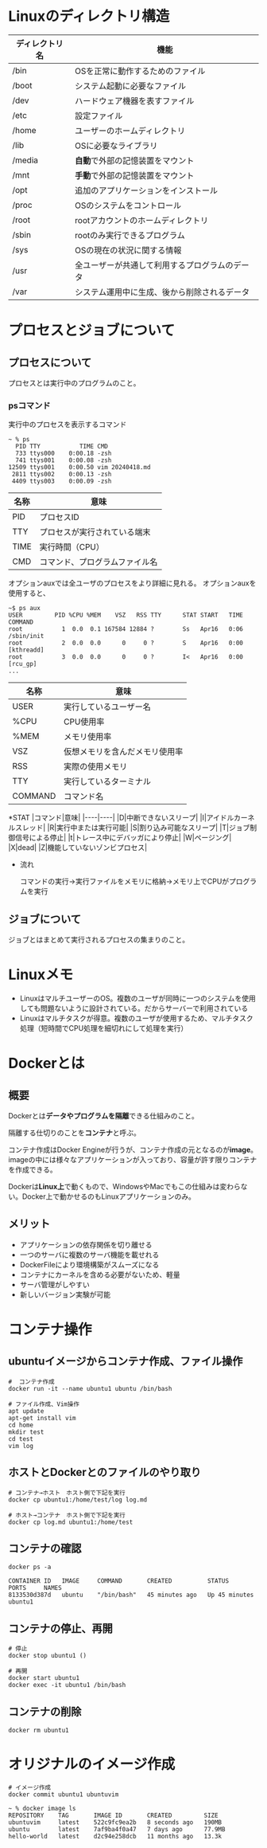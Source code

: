 # Linuxのディレクトリ構造
|ディレクトリ名|機能|
|----|----|
|/bin|OSを正常に動作するためのファイル|
|/boot|システム起動に必要なファイル|
|/dev|ハードウェア機器を表すファイル|
|/etc|設定ファイル|
|/home|ユーザーのホームディレクトリ|
|/lib|OSに必要なライブラリ|
|/media|**自動**で外部の記憶装置をマウント|
|/mnt|**手動**で外部の記憶装置をマウント|
|/opt|追加のアプリケーションをインストール|
|/proc|OSのシステムをコントロール|
|/root|rootアカウントのホームディレクトリ|
|/sbin|rootのみ実行できるプログラム|
|/sys|OSの現在の状況に関する情報|
|/usr|全ユーザーが共通して利用するプログラムのデータ|
|/var|システム運用中に生成、後から削除されるデータ|

# プロセスとジョブについて
## プロセスについて
プロセスとは実行中のプログラムのこと。

### psコマンド
実行中のプロセスを表示するコマンド
```
~ % ps               
  PID TTY           TIME CMD
  733 ttys000    0:00.18 -zsh
  741 ttys001    0:00.08 -zsh
12509 ttys001    0:00.50 vim 20240418.md
 2811 ttys002    0:00.13 -zsh
 4409 ttys003    0:00.09 -zsh
```

|名称|意味|
|----|----|
|PID|プロセスID|
|TTY|プロセスが実行されている端末|
|TIME|実行時間（CPU）|
|CMD|コマンド、プログラムファイル名|

オプションauxでは全ユーザのプロセスをより詳細に見れる。
オプションauxを使用すると、
```
~$ ps aux 
USER         PID %CPU %MEM    VSZ   RSS TTY      STAT START   TIME COMMAND
root           1  0.0  0.1 167584 12884 ?        Ss   Apr16   0:06 /sbin/init
root           2  0.0  0.0      0     0 ?        S    Apr16   0:00 [kthreadd]
root           3  0.0  0.0      0     0 ?        I<   Apr16   0:00 [rcu_gp]
...
```
|名称|意味|
|----|----|
|USER|実行しているユーザー名|
|%CPU|CPU使用率|
|%MEM|メモリ使用率|
|VSZ|仮想メモリを含んだメモリ使用率|
|RSS|実際の使用メモリ|
|TTY|実行しているターミナル|
|COMMAND|コマンド名|

*STAT
|コマンド|意味|
|----|----|
|D|中断できないスリープ|
|I|アイドルカーネルスレッド|
|R|実行中または実行可能|
|S|割り込み可能なスリープ|
|T|ジョブ制御信号による停止|
|t|トレース中にデバッガにより停止|
|W|ページング|
|X|dead|
|Z|機能していないゾンビプロセス|

* 流れ

    コマンドの実行→実行ファイルをメモリに格納→メモリ上でCPUがプログラムを実行

## ジョブについて
ジョブとはまとめて実行されるプロセスの集まりのこと。


# Linuxメモ
* LinuxはマルチユーザーのOS。複数のユーザが同時に一つのシステムを使用しても問題ないように設計されている。だからサーバーで利用されている
* Linuxはマルチタスクが得意。複数のユーザが使用するため、マルチタスク処理（短時間でCPU処理を細切れにして処理を実行）


# Dockerとは
## 概要
Dockerとは**データやプログラムを隔離**できる仕組みのこと。

隔離する仕切りのことを**コンテナ**と呼ぶ。

コンテナ作成はDocker Engineが行うが、コンテナ作成の元となるのが**image**。imageの中には様々なアプリケーションが入っており、容量が許す限りコンテナを作成できる。

Dockerは**Linux上**で動くもので、WindowsやMacでもこの仕組みは変わらない。Docker上で動かせるのもLinuxアプリケーションのみ。

## メリット
* アプリケーションの依存関係を切り離せる
* 一つのサーバに複数のサーバ機能を載せれる
* DockerFileにより環境構築がスムーズになる
* コンテナにカーネルを含める必要がないため、軽量
* サーバ管理がしやすい
* 新しいバージョン実験が可能

# コンテナ操作
## ubuntuイメージからコンテナ作成、ファイル操作
```
#  コンテナ作成
docker run -it --name ubuntu1 ubuntu /bin/bash

# ファイル作成、Vim操作
apt update
apt-get install vim
cd home
mkdir test
cd test
vim log
```

## ホストとDockerとのファイルのやり取り
```
# コンテナ→ホスト　ホスト側で下記を実行
docker cp ubuntu1:/home/test/log log.md

# ホスト→コンテナ　ホスト側で下記を実行
docker cp log.md ubuntu1:/home/test
````

## コンテナの確認
```
docker ps -a

CONTAINER ID   IMAGE     COMMAND       CREATED          STATUS          PORTS     NAMES
8133530d387d   ubuntu    "/bin/bash"   45 minutes ago   Up 45 minutes             ubuntu1
```

## コンテナの停止、再開
```
# 停止
docker stop ubuntu1 ()

# 再開
docker start ubuntu1
docker exec -it ubuntu1 /bin/bash
```

## コンテナの削除
`docker rm ubuntu1`

# オリジナルのイメージ作成
```
# イメージ作成
docker commit ubuntu1 ubuntuvim

~ % docker image ls
REPOSITORY    TAG       IMAGE ID       CREATED         SIZE
ubuntuvim     latest    522c9fc9ea2b   8 seconds ago   190MB
ubuntu        latest    7af9ba4f0a47   7 days ago      77.9MB
hello-world   latest    d2c94e258dcb   11 months ago   13.3k
```

